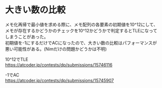 # 大きい数の比較

メモ化再帰で最小値を求める際に、メモ配列の各要素の初期値を10^12にして、メモが存在するかどうかのチェックを10^12かどうかで判定するとTLEになってしまうことがあった。  
初期値を-1にするだけでACになったので、大きい数の比較はパフォーマンスが悪い可能性がある。(Nimだけの問題かどうかは不明)

10^12でTLE  
https://atcoder.jp/contests/dp/submissions/15746116

-1でAC  
https://atcoder.jp/contests/dp/submissions/15745907
